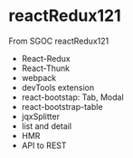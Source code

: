 # reactRedux121
From SGOC reactRedux121
- React-Redux
- React-Thunk
- webpack
- devTools extension
- react-bootstap: Tab, Modal
- react-bootstrap-table 
- jqxSplitter
- list and detail 
- HMR 
- API to REST
